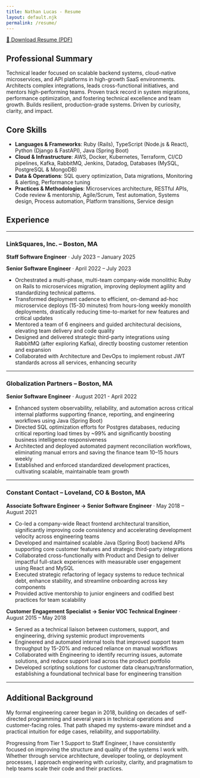 ```yaml
---
title: Nathan Lucas - Resume
layout: default.njk
permalink: /resume/
---
```


[📄 Download Resume (PDF)](https://bnlucas.com/static/Nathan-Lucas-Resume.pdf)

## Professional Summary

Technical leader focused on scalable backend systems, cloud-native microservices, and API platforms in high-growth SaaS environments. Architects complex integrations, leads cross-functional initiatives, and mentors high-performing teams. Proven track record in system migrations, performance optimization, and fostering technical excellence and team growth. Builds resilient, production-grade systems. Driven by curiosity, clarity, and impact.

## Core Skills

- **Languages & Frameworks**: Ruby (Rails), TypeScript (Node.js & React), Python (Django & FastAPI), Java (Spring Boot)
- **Cloud & Infrastructure**: AWS, Docker, Kubernetes, Terraform, CI/CD pipelines, Kafka, RabbitMQ, Jenkins, Datadog, Databases (MySQL, PostgreSQL & MongoDB)
- **Data & Operations**: SQL query optimization, Data migrations, Monitoring & alerting, Performance tuning
- **Practices & Methodologies**: Microservices architecture, RESTful APIs, Code review & mentorship, Agile/Scrum, Test automation, Systems design, Process automation, Platform transitions, Service design

## Experience

---

### LinkSquares, Inc. – Boston, MA 

**Staff Software Engineer** · July 2023 – January 2025

**Senior Software Engineer** · April 2022 – July 2023

- Orchestrated a multi-phase, multi-team company-wide monolithic Ruby on Rails to microservices migration, improving deployment agility and standardizing technical patterns.
- Transformed deployment cadence to efficient, on-demand ad-hoc microservice deploys (15-30 minutes) from hours-long weekly monolith deployments, drastically reducing time-to-market for new features and critical updates
- Mentored a team of 6 engineers and guided architectural decisions, elevating team delivery and code quality
- Designed and delivered strategic third-party integrations using RabbitMQ (after exploring Kafka), directly boosting customer retention and expansion
- Collaborated with Architecture and DevOps to implement robust JWT standards across all services, enhancing security

---

### Globalization Partners – Boston, MA

**Senior Software Engineer** · August 2021 - April 2022

- Enhanced system observability, reliability, and automation across critical internal platforms supporting finance, reporting, and engineering workflows using Java (Spring Boot)
- Directed SQL optimization efforts for Postgres databases, reducing critical reporting load times by ~99% and significantly boosting business intelligence responsiveness
- Architected and deployed automated payment reconciliation workflows, eliminating manual errors and saving the finance team 10–15 hours weekly
- Established and enforced standardized development practices, cultivating scalable, maintainable team growth

---

### Constant Contact – Loveland, CO & Boston, MA

**Associate Software Engineer → Senior Software Engineer** · May 2018 – August 2021

- Co-led a company-wide React frontend architectural transition, significantly improving code consistency and accelerating development velocity across engineering teams
- Developed and maintained scalable Java (Spring Boot) backend APIs supporting core customer features and strategic third-party integrations
- Collaborated cross-functionally with Product and Design to deliver impactful full-stack experiences with measurable user engagement using React and MySQL
- Executed strategic refactoring of legacy systems to reduce technical debt, enhance stability, and streamline onboarding across key components
- Provided active mentorship to junior engineers and codified best practices for team scalability

**Customer Engagement Specialist → Senior VOC Technical Engineer** · August 2015 – May 2018

- Served as a technical liaison between customers, support, and engineering, driving systemic product improvements
- Engineered and automated internal tools that improved support team throughput by 15-20% and reduced reliance on manual workflows
- Collaborated with Engineering to identify recurring issues, automate solutions, and reduce support load across the product portfolio
- Developed scripting solutions for customer data cleanup/transformation, establishing a foundational technical base for engineering transition

---

## Additional Background

My formal engineering career began in 2018, building on decades of self-directed programming and several years in technical operations and customer-facing roles. That path shaped my systems-aware mindset and a practical intuition for edge cases, reliability, and supportability.

Progressing from Tier 1 Support to Staff Engineer, I have consistently focused on improving the structure and quality of the systems I work with. Whether through service architecture, developer tooling, or deployment processes, I approach engineering with curiosity, clarity, and pragmatism to help teams scale their code and their practices.
